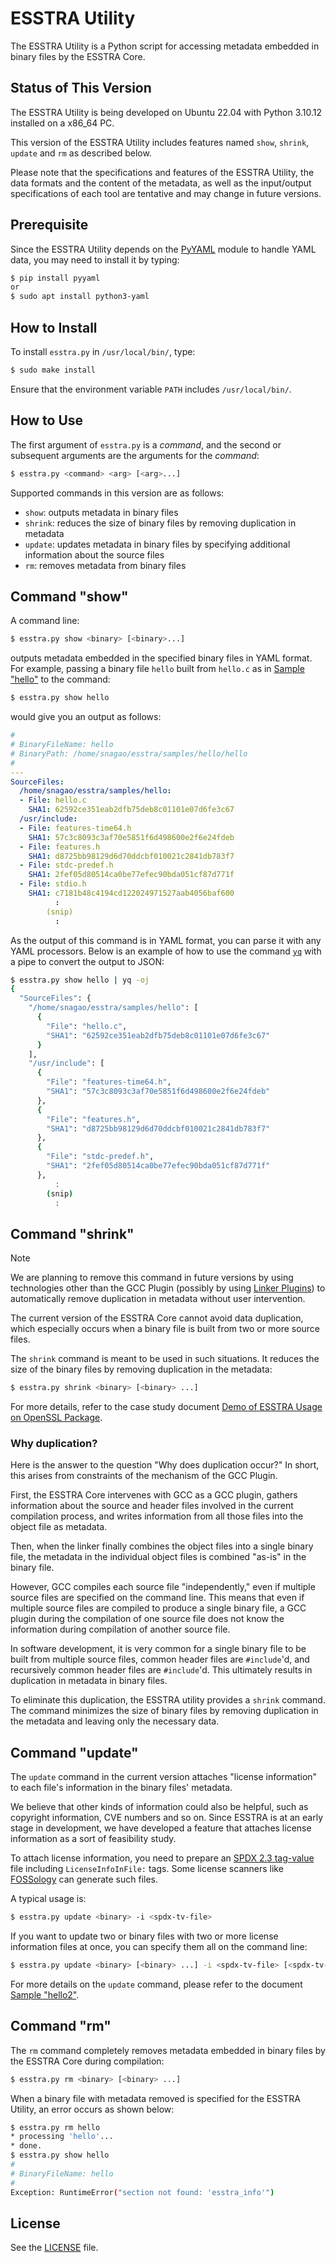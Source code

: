 # ESSTRA Utility

The ESSTRA Utility is a Python script for accessing metadata embedded in
binary files by the ESSTRA Core.

## Status of This Version

The ESSTRA Utility is being developed on Ubuntu 22.04 with Python 3.10.12
installed on a x86\_64 PC.

This version of the ESSTRA Utility includes features named `show`, `shrink`,
`update` and `rm` as described below.

Please note that the specifications and features of the ESSTRA Utility, the
data formats and the content of the metadata, as well as the input/output
specifications of each tool are tentative and may change in future versions.

## Prerequisite

Since the ESSTRA Utility depends on the [PyYAML](https://pyyaml.org/)
module to handle YAML data, you may need to install it by typing:

```sh
$ pip install pyyaml
or
$ sudo apt install python3-yaml
```

## How to Install

To install `esstra.py` in `/usr/local/bin/`, type:

```sh
$ sudo make install
```

Ensure that the environment variable `PATH` includes `/usr/local/bin/`.

## How to Use

The first argument of `esstra.py` is a *command*, and the second or subsequent
arguments are the arguments for the *command*:

```sh
$ esstra.py <command> <arg> [<arg>...]
```

Supported commands in this version are as follows:

* `show`: outputs metadata in binary files
* `shrink`: reduces the size of binary files by removing duplication in metadata
* `update`: updates metadata in binary files by specifying additional information about the source files
* `rm`: removes metadata from binary files

## Command "show"

A command line:

```sh
$ esstra.py show <binary> [<binary>...]
```

outputs metadata embedded in the specified binary files in YAML format.
For example, passing a binary file `hello` built from `hello.c` as in
[Sample "hello"](../samples/hello/) to the command:

```sh
$ esstra.py show hello
```

would give you an output as follows:

```yaml
#
# BinaryFileName: hello
# BinaryPath: /home/snagao/esstra/samples/hello/hello
#
---
SourceFiles:
  /home/snagao/esstra/samples/hello:
  - File: hello.c
    SHA1: 62592ce351eab2dfb75deb8c01101e07d6fe3c67
  /usr/include:
  - File: features-time64.h
    SHA1: 57c3c8093c3af70e5851f6d498600e2f6e24fdeb
  - File: features.h
    SHA1: d8725bb98129d6d70ddcbf010021c2841db783f7
  - File: stdc-predef.h
    SHA1: 2fef05d80514ca0be77efec90bda051cf87d771f
  - File: stdio.h
    SHA1: c7181b48c4194cd122024971527aab4056baf600
          :
        (snip)
          :
```

As the output of this command is in YAML format, you can parse it with any YAML
processors.
Below is an example of how to use the command
[`yq`](https://mikefarah.gitbook.io/yq) with a pipe to convert the output to JSON:

```sh
$ esstra.py show hello | yq -oj
{
  "SourceFiles": {
    "/home/snagao/esstra/samples/hello": [
      {
        "File": "hello.c",
        "SHA1": "62592ce351eab2dfb75deb8c01101e07d6fe3c67"
      }
    ],
    "/usr/include": [
      {
        "File": "features-time64.h",
        "SHA1": "57c3c8093c3af70e5851f6d498600e2f6e24fdeb"
      },
      {
        "File": "features.h",
        "SHA1": "d8725bb98129d6d70ddcbf010021c2841db783f7"
      },
      {
        "File": "stdc-predef.h",
        "SHA1": "2fef05d80514ca0be77efec90bda051cf87d771f"
      },
          :
        (snip)
          :
```

## Command "shrink"

> [!NOTE]
> We are planning to remove this command in future versions by using
> technologies other than the GCC Plugin (possibly by using
> [Linker Plugins](https://sourceware.org/binutils/docs/ld/Plugins.html))
> to automatically remove duplication in metadata without user intervention.

The current version of the ESSTRA Core cannot avoid data duplication, which
especially occurs when a binary file is built from two or more source files.

The `shrink` command is meant to be used in such situations. It reduces the
size of the binary files by removing duplication in the metadata:

```sh
$ esstra.py shrink <binary> [<binary> ...]
```

For more details, refer to the case study document
[Demo of ESSTRA Usage on OpenSSL Package](../doc/case-study/openssl.md).

### Why duplication?

Here is the answer to the question "Why does duplication occur?"
In short, this arises from constraints of the mechanism of the GCC Plugin.

First, the ESSTRA Core intervenes with GCC as a GCC plugin, gathers information about the source
and header files involved in the current compilation process, and writes information from all
those files into the object file as metadata.

Then, when the linker finally combines the object files into a single binary file, the metadata
in the individual object files is combined "as-is" in the binary file.

However, GCC compiles each source file "independently," even if multiple source files are
specified on the command line. This means that even if multiple source files are compiled to
produce a single binary file, a GCC plugin during the compilation of one source file does not know
the information during compilation of another source file.

In software development, it is very common for a single binary file to be built from multiple
source files, common header files are `#include`'d, and recursively common header files are
`#include`'d. This ultimately results in duplication in metadata in binary files.

To eliminate this duplication, the ESSTRA utility provides a `shrink` command. The command
minimizes the size of binary files by removing duplication in the metadata and leaving only the
necessary data.

## Command "update"

The `update` command in the current version attaches "license information" to
each file's information in the binary files' metadata.

We believe that other kinds of information could also be helpful, such as
copyright information, CVE numbers and so on.
Since ESSTRA is at an early stage in development, we have developed a feature
that attaches license information as a sort of feasibility study.

To attach license information, you need to prepare an
[SPDX 2.3 tag-value](https://spdx.github.io/spdx-spec/v2.3/) file
including `LicenseInfoInFile:` tags.
Some license scanners like [FOSSology](https://fossology.github.io/) can
generate such files.

A typical usage is:

```sh
$ esstra.py update <binary> -i <spdx-tv-file>
```

If you want to update two or binary files with two or more license information
files at once, you can specify them all on the command line:

```sh
$ esstra.py update <binary> [<binary> ...] -i <spdx-tv-file> [<spdx-tv-file> ..]
```

For more details on the `update` command, please refer to the document
[Sample "hello2"](../samples/hello2/README.md).

## Command "rm"

The `rm` command completely removes metadata embedded in binary files by
the ESSTRA Core during compilation:

```sh
$ esstra.py rm <binary> [<binary> ...]
```

When a binary file with metadata removed is specified for the ESSTRA Utility, an
error occurs as shown below:

```sh
$ esstra.py rm hello
* processing 'hello'...
* done.
$ esstra.py show hello
#
# BinaryFileName: hello
#
Exception: RuntimeError("section not found: 'esstra_info'")
```

## License

See the [LICENSE](../LICENSE) file.
